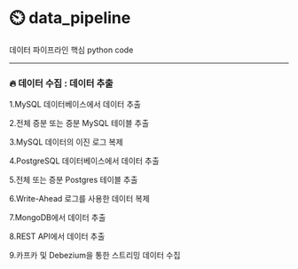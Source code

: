# ⏲️ data_pipeline
데이터 파이프라인 핵심 python code

***

### :fire: 데이터 수집 : 데이터 추출



1.MySQL 데이터베이스에서 데이터 추출

2.전체 증분 또는 증분 MySQL 테이블 추출

3.MySQL 데이터의 이진 로그 복제

4.PostgreSQL 데이터베이스에서 데이터 추출

5.전체 또는 증분 Postgres 테이블 추출

6.Write-Ahead 로그를 사용한 데이터 복제

7.MongoDB에서 데이터 추출

8.REST API에서 데이터 추출

9.카프카 및 Debezium을 통한 스트리밍 데이터 수집


